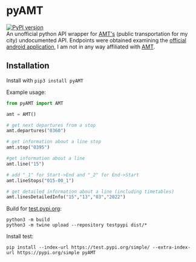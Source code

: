 # pyAMT 
[![PyPI version](https://badge.fury.io/py/pyAMT.svg)](https://badge.fury.io/py/pyAMT)  
An unofficial python API wrapper for [AMT's](https://www.amt.genova.it/) (public transportation for my city) undocumented API. Endpoints were obtained examining the [official android application](https://play.google.com/store/apps/details?id=it.genova.amt.app), I am not in any way affiliated with [AMT](https://www.amt.genova.it/).

## Installation

Install with `pip3 install pyAMT`

Example usage:
```py
from pyAMT import AMT

amt = AMT()

# get next departures from a stop
amt.departures("0360")

# get information about a line stop
amt.stop("0395")

#get information about a line
amt.line("15")

# add "_1" for Start->End and "_2" for End->Start
amt.lineStops("015-00_1")

# get detailed information about a line (including timetables)
amt.linesDetailedInfo("15","13","03","2022")
```



Build for [test.pypi.org](https://test.pypi.org/simple/):
```
python3 -m build
python3 -m twine upload --repository testpypi dist/*
```
Install test:
```
pip install --index-url https://test.pypi.org/simple/ --extra-index-url https://pypi.org/simple pyAMT
```